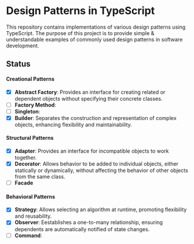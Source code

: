 # Design Patterns in TypeScript

This repository contains implementations of various design patterns using TypeScript.
The purpose of this project is to provide simple & understandable examples of commonly used design patterns in software development.

## Status

#### Creational Patterns

-   [x] **Abstract Factory**: Provides an interface for creating related or dependent objects without specifying their concrete classes.
-   [ ] **Factory Method**:
-   [ ] **Singleton**:
-   [x] **Builder**: Separates the construction and representation of complex objects, enhancing flexibility and maintainability.

#### Structural Patterns

-   [x] **Adapter**: Provides an interface for incompatible objects to work together.
-   [x] **Decorator**: Allows behavior to be added to individual objects, either statically or dynamically, without affecting the behavior of other objects from the same class.
-   [ ] **Facade**

#### Behavioral Patterns

-   [x] **Strategy**: Allows selecting an algorithm at runtime, promoting flexibility and reusability.
-   [x] **Observer**: Eestablishes a one-to-many relationship, ensuring dependents are automatically notified of state changes.
-   [ ] **Command**:
